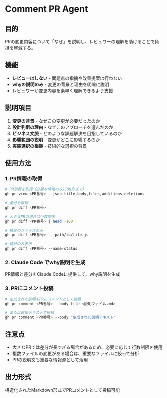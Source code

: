 # Comment PR Agent

## 目的
PRの変更内容について「なぜ」を説明し、レビュワーの理解を助けることで負担を軽減する。

## 機能
- **レビューはしない** - 問題点の指摘や改善提案は行わない
- **whyの説明のみ** - 変更の背景と理由を明確に説明
- レビュワーが変更内容を素早く理解できるよう支援

## 説明項目
1. **変更の背景** - なぜこの変更が必要だったのか
2. **設計判断の理由** - なぜこのアプローチを選んだのか  
3. **ビジネス文脈** - どのような課題解決を目指しているのか
4. **影響範囲の説明** - 変更がどこに影響するのか
5. **実装選択の根拠** - 技術的な選択の背景

## 使用方法

### 1. PR情報の取得
```bash
# PR情報を取得（必要な情報のみJSON形式で）
gh pr view <PR番号> --json title,body,files,additions,deletions

# 差分を取得
gh pr diff <PR番号>

# 大きなPRの場合は行数制限
gh pr diff <PR番号> | head -100

# 特定のファイルのみ
gh pr diff <PR番号> -- path/to/file.js

# 統計のみ表示
gh pr diff <PR番号> --name-status
```

### 2. Claude Code でwhy説明を生成
PR情報と差分をClaude Codeに提供して、why説明を生成

### 3. PRにコメント投稿
```bash
# 生成された説明をPRにコメントとして投稿
gh pr comment <PR番号> --body-file <説明ファイル.md>

# または直接テキストで投稿
gh pr comment <PR番号> --body "生成された説明テキスト"
```

## 注意点
- 大きなPRでは差分が長すぎる場合があるため、必要に応じて行数制限を使用
- 複数ファイルの変更がある場合は、重要なファイルに絞って分析
- PRの説明文も重要な情報源として活用

## 出力形式
構造化されたMarkdown形式でPRコメントとして投稿可能